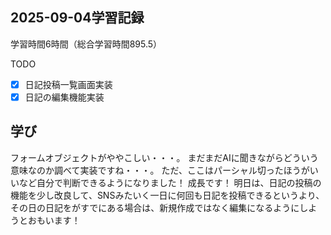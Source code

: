 ## 2025-09-04学習記録
学習時間6時間（総合学習時間895.5）

TODO
- [x]  日記投稿一覧画面実装
- [x]  日記の編集機能実装

## 学び
フォームオブジェクトがややこしい・・・。
まだまだAIに聞きながらどういう意味なのか調べて実装ですね・・・。
ただ、ここはパーシャル切ったほうがいいなど自分で判断できるようになりました！
成長です！
明日は、日記の投稿の機能を少し改良して、SNSみたいく一日に何回も日記を投稿できるというより、その日の日記をがすでにある場合は、新規作成ではなく編集になるようにしようとおもいます！